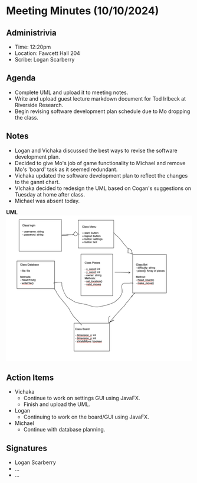 # Meeting Minutes (10/10/2024)

## Administrivia
* Time: 12:20pm
* Location: Fawcett Hall 204
* Scribe: Logan Scarberry

## Agenda
* Complete UML and upload it to meeting notes.
* Write and upload guest lecture markdown document for Tod Irlbeck at Riverside Research.
* Begin revising software development plan schedule due to Mo dropping the class.

## Notes
* Logan and Vichaka discussed the best ways to revise the software development plan.
* Decided to give Mo's job of game functionality to Michael and remove Mo's 'board' task as it seemed redundant.
* Vichaka updated the software development plan to reflect the changes to the gannt chart.
* VIchaka decided to redesign the UML based on Cogan's suggestions on Tuesday at home after class.
* Michael was absent today.

**UML**
![UML](UML.png) <br>



## Action Items
* Vichaka
  * Continue to work on settings GUI using JavaFX.
  * Finish and upload the UML.
* Logan
  * Continuing to work on the board/GUI using JavaFX.
* Michael
  * Continue with database planning.

## Signatures
* Logan Scarberry
* ...
* ...